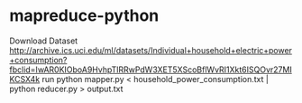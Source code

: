 # mapreduce-python
 Download Dataset http://archive.ics.uci.edu/ml/datasets/Individual+household+electric+power+consumption?fbclid=IwAR0KIOboA9HvhpTlRRwPdW3XET5XScoBflWvRI1Xkt6ISQOvr27MIKCSX4k
 run python mapper.py < household_power_consumption.txt | python reducer.py > output.txt
